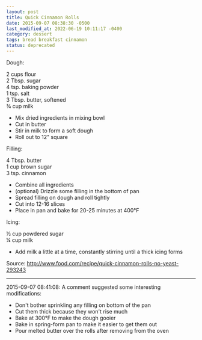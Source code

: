 ```yaml
---
layout: post
title: Quick Cinnamon Rolls
date: 2015-09-07 08:38:30 -0500
last_modified_at: 2022-06-19 10:11:17 -0400
category: dessert
tags: bread breakfast cinnamon
status: deprecated
---
```

Dough:  
  
2 cups flour  
2 Tbsp. sugar  
4 tsp. baking powder  
1 tsp. salt  
3 Tbsp. butter, softened  
¾ cup milk  

 * Mix dried ingredients in mixing bowl
 * Cut in butter
 * Stir in milk to form a soft dough
 * Roll out to 12" square

Filling:  
  
4 Tbsp. butter  
1 cup brown sugar  
3 tsp. cinnamon  

 * Combine all ingredients
 * (optional) Drizzle some filling in the bottom of pan
 * Spread filling on dough and roll tightly
 * Cut into 12-16 slices
 * Place in pan and bake for 20-25 minutes at 400°F

Icing:  
  
½ cup powdered sugar  
¼ cup milk  

 * Add milk a little at a time, constantly stirring until a thick icing forms

Source: http://www.food.com/recipe/quick-cinnamon-rolls-no-yeast-293243  

---

2015-09-07 08:41:08: A comment suggested some interesting modifications:
* Don't bother sprinkling any filling on bottom of the pan
* Cut them thick because they won't rise much
* Bake at 300°F to make the dough gooier
* Bake in spring-form pan to make it easier to get them out
* Pour melted butter over the rolls after removing from the oven
